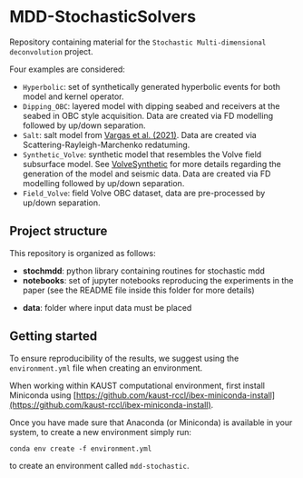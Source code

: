 # MDD-StochasticSolvers

Repository containing material for the `Stochastic Multi-dimensional deconvolution` project.

Four examples are considered:

* ``Hyperbolic``: set of synthetically generated hyperbolic events for both model and kernel operator.
* ``Dipping_OBC``: layered model with dipping seabed and receivers at the seabed in OBC style acquisition. 
  Data are created via FD modelling followed by up/down separation.
* ``Salt``: salt model from [Vargas et al. (2021)](https://library.seg.org/doi/full/10.1190/geo2020-0939.1). 
  Data are created via Scattering-Rayleigh-Marchenko redatuming.
* ``Synthetic_Volve``: synthetic model that resembles the Volve field subsurface model. See [VolveSynthetic](https://github.com/DIG-Kaust/VolveSynthetic)
  for more details regarding the generation of the model and seismic data. Data are created via FD modelling followed by up/down separation.
* ``Field_Volve``: field Volve OBC dataset, data are pre-processed by up/down separation.


## Project structure
This repository is organized as follows:

- **stochmdd**: python library containing routines for stochastic mdd
- **notebooks**: set of jupyter notebooks reproducing the experiments in the paper (see the README file inside this folder for more details)
* **data**: folder where input data must be placed

## Getting started
To ensure reproducibility of the results, we suggest using the `environment.yml` file when creating an environment.

When working within KAUST computational environment, first install Miniconda using [https://github.com/kaust-rccl/ibex-miniconda-install](https://github.com/kaust-rccl/ibex-miniconda-install).

Once you have made sure that Anaconda (or Miniconda) is available in your system, to create a new environment simply run:

```
conda env create -f environment.yml
```

to create an environment called `mdd-stochastic`.
